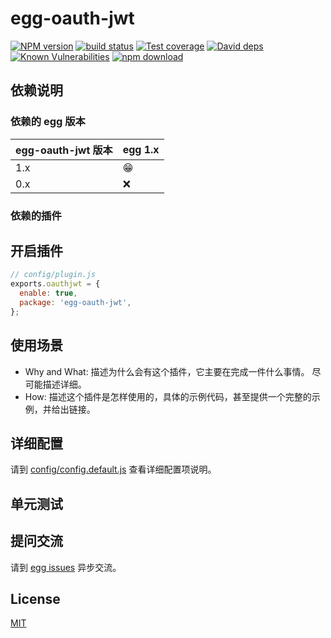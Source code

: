 # egg-oauth-jwt

[![NPM version][npm-image]][npm-url]
[![build status][travis-image]][travis-url]
[![Test coverage][codecov-image]][codecov-url]
[![David deps][david-image]][david-url]
[![Known Vulnerabilities][snyk-image]][snyk-url]
[![npm download][download-image]][download-url]

[npm-image]: https://img.shields.io/npm/v/egg-oauth-jwt.svg?style=flat-square
[npm-url]: https://npmjs.org/package/egg-oauth-jwt
[travis-image]: https://img.shields.io/travis/eggjs/egg-oauth-jwt.svg?style=flat-square
[travis-url]: https://travis-ci.org/eggjs/egg-oauth-jwt
[codecov-image]: https://img.shields.io/codecov/c/github/eggjs/egg-oauth-jwt.svg?style=flat-square
[codecov-url]: https://codecov.io/github/eggjs/egg-oauth-jwt?branch=master
[david-image]: https://img.shields.io/david/eggjs/egg-oauth-jwt.svg?style=flat-square
[david-url]: https://david-dm.org/eggjs/egg-oauth-jwt
[snyk-image]: https://snyk.io/test/npm/egg-oauth-jwt/badge.svg?style=flat-square
[snyk-url]: https://snyk.io/test/npm/egg-oauth-jwt
[download-image]: https://img.shields.io/npm/dm/egg-oauth-jwt.svg?style=flat-square
[download-url]: https://npmjs.org/package/egg-oauth-jwt

<!--
Description here.
-->

## 依赖说明

### 依赖的 egg 版本

egg-oauth-jwt 版本 | egg 1.x
--- | ---
1.x | 😁
0.x | ❌

### 依赖的插件
<!--

如果有依赖其它插件，请在这里特别说明。如

- security
- multipart

-->

## 开启插件

```js
// config/plugin.js
exports.oauthjwt = {
  enable: true,
  package: 'egg-oauth-jwt',
};
```

## 使用场景

- Why and What: 描述为什么会有这个插件，它主要在完成一件什么事情。
尽可能描述详细。
- How: 描述这个插件是怎样使用的，具体的示例代码，甚至提供一个完整的示例，并给出链接。

## 详细配置

请到 [config/config.default.js](config/config.default.js) 查看详细配置项说明。

## 单元测试

<!-- 描述如何在单元测试中使用此插件，例如 schedule 如何触发。无则省略。-->

## 提问交流

请到 [egg issues](https://github.com/eggjs/egg/issues) 异步交流。

## License

[MIT](LICENSE)
